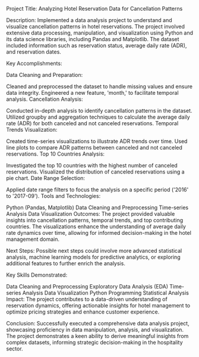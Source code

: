 Project Title: Analyzing Hotel Reservation Data for Cancellation Patterns

Description:
Implemented a data analysis project to understand and visualize cancellation patterns in hotel reservations. The project involved extensive data processing, manipulation, and visualization using Python and its data science libraries, including Pandas and Matplotlib. The dataset included information such as reservation status, average daily rate (ADR), and reservation dates.

Key Accomplishments:

Data Cleaning and Preparation:

Cleaned and preprocessed the dataset to handle missing values and ensure data integrity.
Engineered a new feature, 'month,' to facilitate temporal analysis.
Cancellation Analysis:

Conducted in-depth analysis to identify cancellation patterns in the dataset.
Utilized groupby and aggregation techniques to calculate the average daily rate (ADR) for both canceled and not canceled reservations.
Temporal Trends Visualization:

Created time-series visualizations to illustrate ADR trends over time.
Used line plots to compare ADR patterns between canceled and not canceled reservations.
Top 10 Countries Analysis:

Investigated the top 10 countries with the highest number of canceled reservations.
Visualized the distribution of canceled reservations using a pie chart.
Date Range Selection:

Applied date range filters to focus the analysis on a specific period ('2016' to '2017-09').
Tools and Technologies:

Python (Pandas, Matplotlib)
Data Cleaning and Preprocessing
Time-series Analysis
Data Visualization
Outcomes:
The project provided valuable insights into cancellation patterns, temporal trends, and top contributing countries. The visualizations enhance the understanding of average daily rate dynamics over time, allowing for informed decision-making in the hotel management domain.

Next Steps:
Possible next steps could involve more advanced statistical analysis, machine learning models for predictive analytics, or exploring additional features to further enrich the analysis.

Key Skills Demonstrated:

Data Cleaning and Preprocessing
Exploratory Data Analysis (EDA)
Time-series Analysis
Data Visualization
Python Programming
Statistical Analysis
Impact:
The project contributes to a data-driven understanding of reservation dynamics, offering actionable insights for hotel management to optimize pricing strategies and enhance customer experience.

Conclusion:
Successfully executed a comprehensive data analysis project, showcasing proficiency in data manipulation, analysis, and visualization. The project demonstrates a keen ability to derive meaningful insights from complex datasets, informing strategic decision-making in the hospitality sector.
